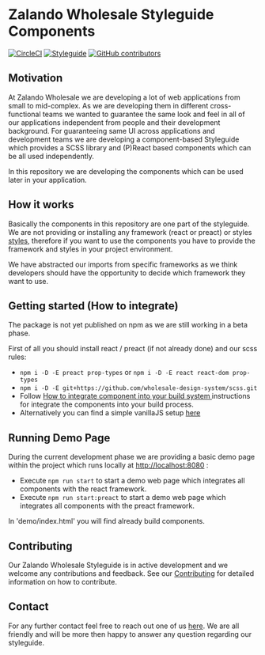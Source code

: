 # Zalando Wholesale Styleguide Components
[![CircleCI](https://circleci.com/gh/wholesale-design-system/components/tree/release.svg?style=svg)](https://circleci.com/gh/wholesale-design-system/components/tree/release)
[![Styleguide](https://img.shields.io/github/issues/wholesale-design-system/components.svg)](https://github.com/wholesale-design-system/components/issues)
[![GitHub contributors](https://img.shields.io/github/contributors/wholesale-design-system/components.svg)]()

## Motivation

At Zalando Wholesale we are developing a lot of web applications from small to mid-complex. As we are developing them in different cross-functional teams we wanted to guarantee the same look and feel in all of our applications independent from people and their development background. For guaranteeing same UI across applications and development teams we are developing a component-based Styleguide which provides a SCSS library and (P)React based components which can be all used independently. 

In this repository we are developing the components which can be used later in your application. 

## How it works

Basically the components in this repository are one part of the styleguide. We are not providing or installing any framework (react or preact) or styles [styles](https://github.com/wholesale-design-system/scss), therefore if you want to use the components you have to provide the framework and styles in your project environment.

We have abstracted our imports from specific frameworks as we think developers should have the opportunity to decide which framework they want to use. 

## Getting started (How to integrate)

The package is not yet published on npm as we are still working in a beta phase. 

First of all you should install react / preact (if not already done) and our scss rules:

- `npm i -D -E preact prop-types` or `npm i -D -E react react-dom prop-types`
- `npm i -D -E git+https://github.com/wholesale-design-system/scss.git`
- Follow [How to integrate component into your build system
](https://github.com/wholesale-design-system/components/wiki/How-to-integrate-component-into-your-build-system) instructions for integrate the components into your build process.
- Alternatively you can find a simple vanillaJS setup [here](/demo/demo_app.js)

## Running Demo Page

During the current development phase we are providing a basic demo page within the project which runs locally at [http://localhost:8080](http://localhost:8080) :

- Execute `npm run start` to start a demo web page  which integrates all components with the react framework.
- Execute `npm run start:preact` to start a demo web page which integrates all components with the preact framework.

In 'demo/index.html' you will find already build components.

## Contributing

Our Zalando Wholesale Styleguide is in active development and we welcome any contributions and feedback. See our [Contributing](CONTRIBUTING.MD) for detailed information on how to contribute.

## Contact

For any further contact feel free to reach out one of us [here](MAINTAINERS). We are all friendly and will be more then happy to answer any question regarding our styleguide.